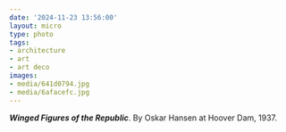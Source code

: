 ```yaml
---
date: '2024-11-23 13:56:00'
layout: micro
type: photo
tags:
- architecture
- art
- art deco
images:
- media/641d0794.jpg
- media/6afacefc.jpg
---
```


_**Winged Figures of the Republic**_. By Oskar Hansen at Hoover Dam, 1937.
